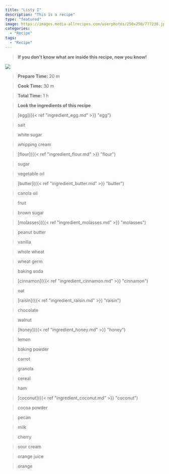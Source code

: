 ```yaml
---
title: "Listy I"
description: "This is a recipe"
type: "featured"
image: https://images.media-allrecipes.com/userphotos/250x250/777238.jpg
categories: 
  - "Recipe"
tags: 
  - "Recipe"
---
```



>**If you don't know what are inside this recipe, now you know!**

![](../images/Recipes-Banner.jpg)
> **Prepare Time:** 20 m


> **Cook Time:** 30 m


> **Total Time:** 1 h

> **Look the ingredients of this recipe**

> [egg]({{< ref "ingredient_egg.md" >}} "egg")

> salt

> white sugar

> whipping cream

> [flour]({{< ref "ingredient_flour.md" >}} "flour")

> sugar

> vegetable oil

> [butter]({{< ref "ingredient_butter.md" >}} "butter")

> canola oil

> fruit

> brown sugar

> [molasses]({{< ref "ingredient_molasses.md" >}} "molasses")

> peanut butter

> vanilla

> whole wheat

> wheat germ

> baking soda

> [cinnamon]({{< ref "ingredient_cinnamon.md" >}} "cinnamon")

> oat

> [raisin]({{< ref "ingredient_raisin.md" >}} "raisin")

> chocolate

> walnut

> [honey]({{< ref "ingredient_honey.md" >}} "honey")

> lemon

> baking powder

> carrot

> granola

> cereal

> ham

> [coconut]({{< ref "ingredient_coconut.md" >}} "coconut")

> cocoa powder

> pecan

> milk

> cherry

> sour cream

> orange juice

> orange

